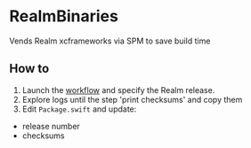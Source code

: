 # RealmBinaries
Vends Realm xcframeworks via SPM to save build time

## How to

1. Launch the [workflow](https://github.com/mattalbus/RealmBinaries/actions/workflows/manual.yml) and specify the Realm release.
2. Explore logs until the step 'print checksums' and copy them
3. Edit `Package.swift` and update:
  - release number
  - checksums